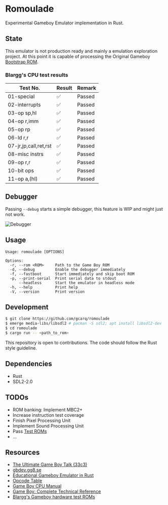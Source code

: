 # Romoulade

Experimental Gameboy Emulator implementation in Rust.

## State

This emulator is not production ready and mainly a emulation exploration project.
At this point it is capable of processing the Original
Gameboy [Bootstrap ROM](https://gbdev.gg8.se/wiki/articles/Gameboy_Bootstrap_ROM).

### Blargg's CPU test results

| Test No.              | Result | Remark |
|-----------------------|--------|--------|
| 01-special            | ✅      | Passed |
| 02-interrupts         | ✅      | Passed |
| 03-op sp,hl           | ✅      | Passed |
| 04-op r,imm           | ✅      | Passed |
| 05-op rp              | ✅      | Passed |
| 06-ld r,r             | ✅      | Passed |
| 07-jr,jp,call,ret,rst | ✅      | Passed |
| 08-misc instrs        | ✅      | Passed |
| 09-op r,r             | ✅      | Passed |
| 10-bit ops            | ✅      | Passed |
| 11-op a,(hl)          | ✅      | Passed |

## Debugger

Passing `--debug` starts a simple debugger,
this feature is WIP and might just not work.

![Debugger](https://i.imgur.com/c6XeizK.png)

## Usage

```
Usage: romoulade [OPTIONS]

Options:
  -r, --rom <ROM>     Path to the Game Boy ROM
  -d, --debug         Enable the debugger immediately
  -f, --fastboot      Start immediately and skip boot ROM
  -p, --print-serial  Print serial data to stdout
      --headless      Start the emulator in headless mode
  -h, --help          Print help
  -V, --version       Print version
```

## Development

```sh
$ git clone https://github.com/gcarq/romoulade
$ emerge media-libs/libsdl2 # pacman -S sdl2; apt install libsdl2-dev
$ cd romoulade
$ cargo run -- <path_to_rom>
```

This repository is open to contributions.
The code should follow the Rust style guideline.

## Dependencies

* Rust
* SDL2-2.0

## TODOs

- ROM banking: Implement MBC2+
- Increase instruction test coverage
- Finish Pixel Processing Unit
- Implement Sound Processing Unit
- Pass [Test ROMs](https://gbdev.gg8.se/files/roms/blargg-gb-tests/)
- ...

## Resources

* [The Ultimate Game Boy Talk (33c3)](https://www.youtube.com/watch?v=HyzD8pNlpwI)
* [gbdev.gg8.se](https://gbdev.gg8.se/)
* [Educational Gameboy Emulator in Rust](https://github.com/rylev/DMG-01)
* [Opcode Table](https://izik1.github.io/gbops/)
* [Game Boy CPU Manual](http://marc.rawer.de/Gameboy/Docs/GBCPUman.pdf)
* [Game Boy: Complete Technical Reference](https://gekkio.fi/files/gb-docs/gbctr.pdf)
* [Blargg's Gameboy hardware test ROMs](https://github.com/retrio/gb-test-roms)
